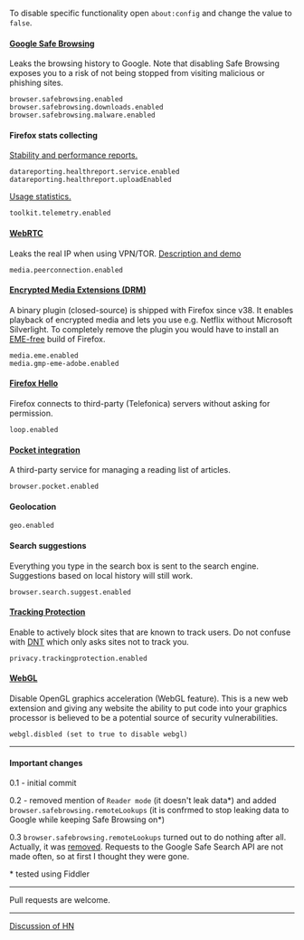 To disable specific functionality open ```about:config``` and change the value to ```false```.

#### [Google Safe Browsing](https://support.mozilla.org/en-US/kb/how-does-phishing-and-malware-protection-work)

Leaks the browsing history to Google. Note that disabling Safe Browsing exposes you to a risk of not being stopped from visiting malicious or phishing sites.
```
browser.safebrowsing.enabled
browser.safebrowsing.downloads.enabled
browser.safebrowsing.malware.enabled
```

#### Firefox stats collecting

[Stability and performance reports.](https://www.mozilla.org/en-US/privacy/firefox/#health-report)
```
datareporting.healthreport.service.enabled
datareporting.healthreport.uploadEnabled
```

[Usage statistics.](https://www.mozilla.org/en-US/privacy/firefox/#telemetry)
```
toolkit.telemetry.enabled
```

#### [WebRTC](https://wiki.mozilla.org/Media/WebRTC)

Leaks the real IP when using VPN/TOR. [Description and demo](https://github.com/diafygi/webrtc-ips)
```
media.peerconnection.enabled
```

#### [Encrypted Media Extensions (DRM)](https://wiki.mozilla.org/Media/EME)

A binary plugin (closed-source) is shipped with Firefox since v38. It enables playback of encrypted media and lets you use e.g. Netflix without Microsoft Silverlight. To completely remove the plugin you would have to install an [EME-free](http://download.cdn.mozilla.net/pub/firefox/releases/latest/win32-EME-free/) build of Firefox.
```
media.eme.enabled
media.gmp-eme-adobe.enabled
```

#### [Firefox Hello](https://support.mozilla.org/en-US/kb/firefox-hello-video-and-voice-conversations-online)

Firefox connects to third-party (Telefonica) servers without asking for permission.
```
loop.enabled
```

#### [Pocket integration](https://support.mozilla.org/en-US/kb/save-web-pages-later-pocket-firefox)

A third-party service for managing a reading list of articles.
```
browser.pocket.enabled
```

#### Geolocation
```
geo.enabled
```

#### Search suggestions

Everything you type in the search box is sent to the search engine. Suggestions based on local history will still work.
```
browser.search.suggest.enabled
```

#### [Tracking Protection](https://support.mozilla.org/en-US/kb/tracking-protection-firefox)

Enable to actively block sites that are known to track users. Do not confuse with [DNT](https://www.mozilla.org/en-US/firefox/dnt/) which only asks sites not to track you.
```
privacy.trackingprotection.enabled
```

#### [WebGL](https://developer.mozilla.org/en-US/docs/Web/API/WebGL_API)

Disable OpenGL graphics acceleration (WebGL feature). This is a new web extension and giving any website the ability to put code into your graphics processor is believed to be a potential source of security vulnerabilities.
```
webgl.disbled (set to true to disable webgl)
```

---

#### Important changes
0.1 - initial commit

0.2 - removed mention of ```Reader mode``` (it doesn't leak data\*) and added ```browser.safebrowsing.remoteLookups``` (it is confrmed to stop leaking data to Google while keeping Safe Browsing on\*)

0.3 ```browser.safebrowsing.remoteLookups``` turned out to do nothing after all. Actually, it was [removed](https://bugzilla.mozilla.org/show_bug.cgi?id=388652). Requests to the Google Safe Search API are not made often, so at first I thought they were gone.

\* tested using Fiddler


---

Pull requests are welcome.

---

[Discussion of HN](https://news.ycombinator.com/item?id=9779440)
